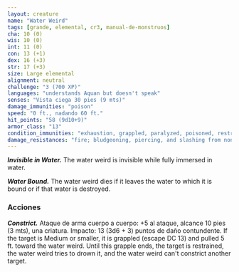 ```yaml
---
layout: creature
name: "Water Weird"
tags: [grande, elemental, cr3, manual-de-monstruos]
cha: 10 (0)
wis: 10 (0)
int: 11 (0)
con: 13 (+1)
dex: 16 (+3)
str: 17 (+3)
size: Large elemental
alignment: neutral
challenge: "3 (700 XP)"
languages: "understands Aquan but doesn't speak"
senses: "Vista ciega 30 pies (9 mts)"
damage_immunities: "poison"
speed: "0 ft., nadando 60 ft."
hit_points: "58 (9d10+9)"
armor_class: "13"
condition_immunities: "exhaustion, grappled, paralyzed, poisoned, restrained, prone, unconscious"
damage_resistances: "fire; bludgeoning, piercing, and slashing from nonmagical weapons"
---
```


***Invisible in Water.*** The water weird is invisible while fully immersed in water.

***Water Bound.*** The water weird dies if it leaves the water to which it is bound or if that water is destroyed.

### Acciones

***Constrict.*** Ataque de arma cuerpo a cuerpo: +5 al ataque, alcance 10 pies (3 mts), una criatura. Impacto: 13 (3d6 + 3) puntos de daño contundente. If the target is Medium or smaller, it is grappled (escape DC 13) and pulled 5 ft. toward the water weird. Until this grapple ends, the target is restrained, the water weird tries to drown it, and the water weird can't constrict another target.